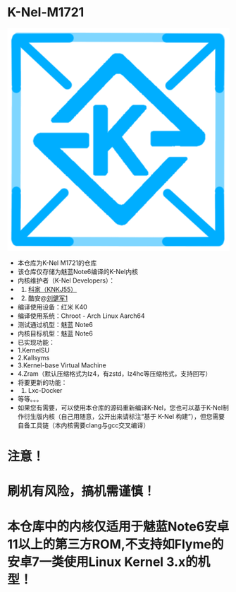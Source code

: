 # K-Nel-M1721
![Alt text](/logo.png?raw=true "A Custom Kernel Base For Meizu M6 Note")
* 本仓库为K-Nel M1721的仓库
* 该仓库仅存储为魅蓝Note6编译的K-Nel内核
* 内核维护者（K-Nel Developers）：
* 1. [科家（KNKJ55）](http://kjblogs.rovn.ink/about/KeJia/)
* 2. 酷安@[刘健军1](http://www.coolapk.com/u/23303336)
* 编译使用设备：红米 K40
* 编译使用系统：Chroot - Arch Linux Aarch64
* 测试通过机型：魅蓝 Note6
* 内核目标机型：魅蓝 Note6
* 已实现功能：
* 1.KernelSU
* 2.Kallsyms
* 3.Kernel-base Virtual Machine
* 4.Zram（默认压缩格式为lz4，有zstd，lz4hc等压缩格式，支持回写）
* 将要更新的功能：
* 1. Lxc-Docker
* 等等。。。
* 如果您有需要，可以使用本仓库的源码重新编译K-Nel，您也可以基于K-Nel制作衍生版内核（自己用随意，公开出来请标注“基于 K-Nel 构建”），但您需要自备工具链（本内核需要clang与gcc交叉编译）
# 注意！
# 刷机有风险，搞机需谨慎！
# 本仓库中的内核仅适用于魅蓝Note6安卓11以上的第三方ROM,不支持如Flyme的安卓7一类使用Linux Kernel 3.x的机型！

